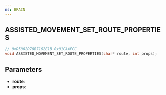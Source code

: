 ```yaml
---
ns: BRAIN
---
```

## ASSISTED_MOVEMENT_SET_ROUTE_PROPERTIES

```c
// 0xD5002D78B7162E1B 0x01CAAFCC
void ASSISTED_MOVEMENT_SET_ROUTE_PROPERTIES(char* route, int props);
```


## Parameters
* **route**: 
* **props**: 

